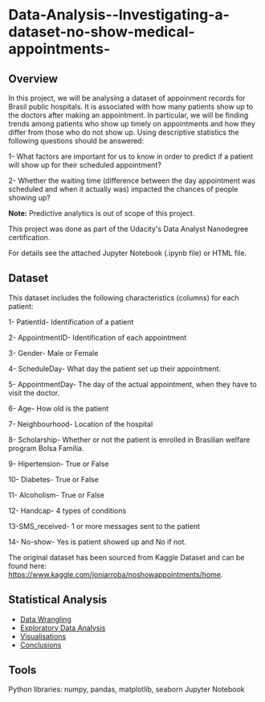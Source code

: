 # Data-Analysis--Investigating-a-dataset-no-show-medical-appointments-

## Overview

In this project, we will be analysing a dataset of appoinment records for Brasil public hospitals. It is associated with how many patients show up to the doctors after making an appointment. In particular, we will be finding trends among patients who show up timely on appointments and how they differ from those who do not show up. 
Using descriptive statistics the following questions should be answered: 

1- What factors are important for us to know in order to predict if a patient will show up for their scheduled appointment? 

2- Whether the waiting time (difference between the day appointment was scheduled and when it actually was) impacted the chances of people showing up?

**Note:** Predictive analytics is out of scope of this project.

This project was done as part of the Udacity's Data Analyst Nanodegree certification.

For details see the attached Jupyter Notebook (.ipynb file) or HTML file.

## Dataset 
This dataset includes the following characteristics (columns) for each patient:

1- PatientId- Identification of a patient

2- AppointmentID- Identification of each appointment

3- Gender- Male or Female

4- ScheduleDay- What day the patient set up their appointment.

5- AppointmentDay- The day of the actual appointment, when they have to visit the doctor.

6- Age- How old is the patient

7- Neighbourhood- Location of the hospital

8- Scholarship- Whether or not the patient is enrolled in Brasilian welfare program Bolsa Família.

9- Hipertension- True or False

10- Diabetes- True or False

11- Alcoholism- True or False

12- Handcap- 4 types of conditions

13-SMS_received- 1 or more messages sent to the patient

14- No-show- Yes is patient showed up and No if not. 

The original dataset has been sourced from Kaggle Dataset and can be found here: https://www.kaggle.com/joniarroba/noshowappointments/home.

## Statistical Analysis 
<ul>
<li><a href="#wrangling">Data Wrangling</a></li>
<li><a href="#eda">Exploratory Data Analysis</a></li>
<li><a href="#conclusions">Visualisations</a></li>
<li><a href="#conclusions">Conclusions</a></li>
</ul>

## Tools
Python libraries: numpy, pandas, matplotlib, seaborn
Jupyter Notebook
